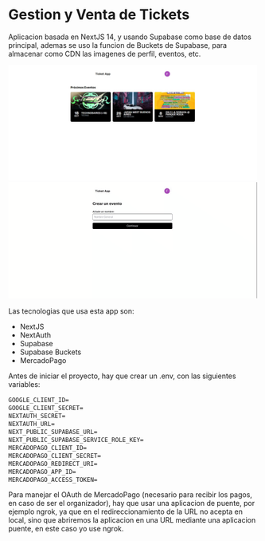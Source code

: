 # Gestion y Venta de Tickets

Aplicacion basada en NextJS 14, y usando Supabase como base de datos principal, ademas se uso la funcion de Buckets de Supabase, para almacenar como CDN las imagenes de perfil, eventos, etc.

<img src="/public/chrome-capture-2024-9-17.png" width="500" alt=""/>
<img src="/public/chrome-capture-2024-9-17.gif" width="500" alt=""/>

Las tecnologias que usa esta app son:
<ul>
	<li>NextJS</li>
    <li>NextAuth</li>
    <li>Supabase</li>
    <li>Supabase Buckets</li>
    <li>MercadoPago</li>
</ul>

Antes de iniciar el proyecto, hay que crear un .env, con las siguientes variables:

```
GOOGLE_CLIENT_ID=
GOOGLE_CLIENT_SECRET=
NEXTAUTH_SECRET=
NEXTAUTH_URL=
NEXT_PUBLIC_SUPABASE_URL=
NEXT_PUBLIC_SUPABASE_SERVICE_ROLE_KEY=
MERCADOPAGO_CLIENT_ID=
MERCADOPAGO_CLIENT_SECRET=
MERCADOPAGO_REDIRECT_URI=
MERCADOPAGO_APP_ID=
MERCADOPAGO_ACCESS_TOKEN=
```

Para manejar el OAuth de MercadoPago (necesario para recibir los pagos, en caso de ser el organizador), hay que usar una aplicacion de puente, por ejemplo ngrok, ya que en el redireccionamiento de la URL no acepta en local, sino que abriremos la aplicacion en una URL mediante una aplicacion puente, en este caso yo use ngrok.
